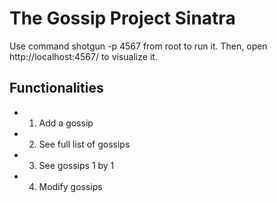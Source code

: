 # The Gossip Project Sinatra

Use command shotgun -p 4567 from root to run it. Then, open http://localhost:4567/ to visualize it.

## Functionalities

- 1. Add a gossip
- 2. See full list of gossips
- 3. See gossips 1 by 1
- 4. Modify gossips